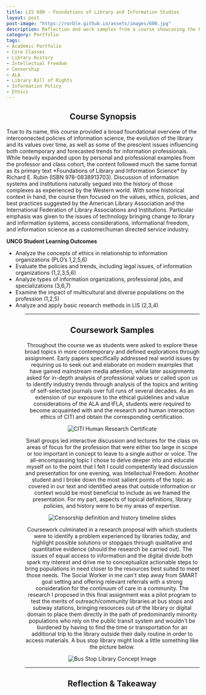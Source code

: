 ```yaml
---
title: LIS 600 - Foundations of Library and Information Studies
layout: post
post-image: "https://rorble.github.io/assets/images/600.jpg"
description: Reflection and work samples from a course showcasing the history, trends, and ethics of the library and information science professions.
category: Portfolio
tags:
- Academic Portfolio
- Core Classes
- Library History
- Intellectual Freedom
- Censorship
- ALA
- Library Bill of Rights
- Information Policy
- Ethics
---
```

<center><h2>Course Synopsis</h2></center>
True to its name, this course provided a broad foundational overview of the interconnected policies of information science, the evolution of the library and its values over time, as well as some of the prescient issues influencing both contemporary and forecasted trends for information professionals.  While heavily expanded upon by personal and professional examples from the professor and class cohort, the content followed much the same format as its primary text *Foundations of Library and Information Science* by Richard E. Rubin (ISBN 978-0838913703).  Discussion of information systems and institutions naturally segued into the history of those complexes as experienced by the Western world.  With some historical context in hand, the course then focused on the values, ethics, policies, and best practices suggested by the American Library Association and the International Federation of Library Associations and Institutions.  Particular emphasis was given to the issues of technology bringing change to library and information systems, access considerations, informational freedom, and information science as a customer/human directed service industry.

**UNCG Student Learning Outcomes**
<ul>
<li>Analyze the concepts of ethics in relationship to information organizations (PLO’s 1,2,5,6)</li>
<li>Evaluate the policies and trends, including legal issues, of information organizations (1,2,3,5,6)</li>
<li>Analyze types of information organizations, professional jobs, and specializations (3,6,7)</li>  
<li>Examine the impact of multicultural and diverse populations on the profession (1,2,5)</li>  
<li>Analyze and apply basic research methods in LIS (2,3,4)</li>  
<ul>

**********

<center><h2>Coursework Samples</h2><center>

Throughout the course we as students were asked to explore these broad topics in more contemporary and defined explorations through assignment.  Early papers specifically addressed real world issues by requiring us to seek out and elaborate on modern examples that have gained mainstream media attention, while later assignments asked for in-depth analysis of professional values or called upon us to identify industry trends through analysis of the topics and writing of self-selected journals over full runs of several decades.  As an extension of our exposure to the ethical guidelines and value considerations of the ALA and IFLA, students were required to become acquainted with and the research and human interaction ethics of CITI and obtain the corresponding certification.

<center><img src="https://rorble.github.io/assets/images/CITIcert.png" title="CITI Human Research Certificate"></center>

Small groups led interactive discussion and lectures for the class on areas of focus for the profession that were either too large in scope or too important in concept to leave to a single author or voice.  The all-encompassing topic I chose to delve deeper into and educate myself on to the point that I felt I could competently lead discussion and presentation for one evening, was Intellectual Freedom.  Another student and I broke down the most salient points of the topic as covered in our text and identified areas that outside information or context would be most beneficial to include as we framed the presentation.  For my part, aspects of topical definitions, library policies, and history were to be my areas of expertise.

<center><img src="https://rorble.github.io/assets/images/IFslides.jpg" title="Censorship definition and history timeline slides"></center>

Coursework culminated in a research proposal with which students were to identify a problem experienced by libraries today, and highlight possible solutions or stopgaps through qualitative and quantitative evidence (should the research be carried out).  The issues of equal access to information and the digital divide both spark my interest and drive me to conceptualize actionable steps to bring populations in need closer to the resources best suited to meet those needs.  The Social Worker in me can't step away from SMART goal setting and offering relevant referrals with a strong consideration for the continuum of care in a community.  The research I proposed in this final assignment was a pilot program to test the merits of outreach/community libraries at bus stops and subway stations, bringing resources out of the library or digital domain to place them directly in the path of predominantly minority populations who rely on the public transit system and wouldn't be burdened by having to find the time or transportation for an additional trip to the library outside their daily routine in order to access materials.  A bus stop library might look a little something like the picture below.
<center><img src="https://rorble.github.io/assets/images/busstoplibrary.png" title="Bus Stop Library Concept Image"></center>

----

<center><h2>Reflection & Takeaway</h2></center>
